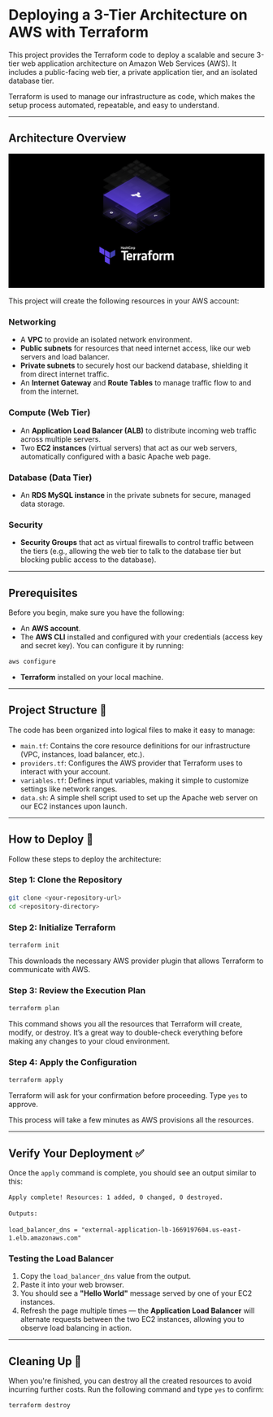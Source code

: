 # Deploying a 3-Tier Architecture on AWS with Terraform

This project provides the Terraform code to deploy a scalable and secure 3-tier web application architecture on Amazon Web Services (AWS). It includes a public-facing web tier, a private application tier, and an isolated database tier.

Terraform is used to manage our infrastructure as code, which makes the setup process automated, repeatable, and easy to understand.

---

## Architecture Overview

![Architecture Diagram 1](./1.png)

This project will create the following resources in your AWS account:

### Networking
- A **VPC** to provide an isolated network environment.  
- **Public subnets** for resources that need internet access, like our web servers and load balancer.  
- **Private subnets** to securely host our backend database, shielding it from direct internet traffic.  
- An **Internet Gateway** and **Route Tables** to manage traffic flow to and from the internet.  

### Compute (Web Tier)
- An **Application Load Balancer (ALB)** to distribute incoming web traffic across multiple servers.  
- Two **EC2 instances** (virtual servers) that act as our web servers, automatically configured with a basic Apache web page.  

### Database (Data Tier)
- An **RDS MySQL instance** in the private subnets for secure, managed data storage.  

### Security
- **Security Groups** that act as virtual firewalls to control traffic between the tiers (e.g., allowing the web tier to talk to the database tier but blocking public access to the database).  

---

## Prerequisites

Before you begin, make sure you have the following:

- An **AWS account**.  
- The **AWS CLI** installed and configured with your credentials (access key and secret key). You can configure it by running:  

```bash
aws configure
```

- **Terraform** installed on your local machine.  

---

## Project Structure 📁

The code has been organized into logical files to make it easy to manage:

- `main.tf`: Contains the core resource definitions for our infrastructure (VPC, instances, load balancer, etc.).  
- `providers.tf`: Configures the AWS provider that Terraform uses to interact with your account.  
- `variables.tf`: Defines input variables, making it simple to customize settings like network ranges.  
- `data.sh`: A simple shell script used to set up the Apache web server on our EC2 instances upon launch.  

---

## How to Deploy 🚀

Follow these steps to deploy the architecture:

### Step 1: Clone the Repository
```bash
git clone <your-repository-url>
cd <repository-directory>
```

### Step 2: Initialize Terraform
```bash
terraform init
```
This downloads the necessary AWS provider plugin that allows Terraform to communicate with AWS.

### Step 3: Review the Execution Plan
```bash
terraform plan
```
This command shows you all the resources that Terraform will create, modify, or destroy. It’s a great way to double-check everything before making any changes to your cloud environment.

### Step 4: Apply the Configuration
```bash
terraform apply
```
Terraform will ask for your confirmation before proceeding. Type `yes` to approve.  

This process will take a few minutes as AWS provisions all the resources.

---

## Verify Your Deployment ✅

Once the `apply` command is complete, you should see an output similar to this:

```
Apply complete! Resources: 1 added, 0 changed, 0 destroyed.

Outputs:

load_balancer_dns = "external-application-lb-1669197604.us-east-1.elb.amazonaws.com"
```

### Testing the Load Balancer
1. Copy the `load_balancer_dns` value from the output.  
2. Paste it into your web browser.  
3. You should see a **"Hello World"** message served by one of your EC2 instances.  
4. Refresh the page multiple times — the **Application Load Balancer** will alternate requests between the two EC2 instances, allowing you to observe load balancing in action.  

---

## Cleaning Up 🧹

When you're finished, you can destroy all the created resources to avoid incurring further costs. Run the following command and type `yes` to confirm:

```bash
terraform destroy
```
